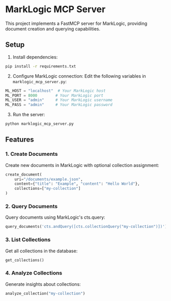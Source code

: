 # MarkLogic MCP Server

This project implements a FastMCP server for MarkLogic, providing document creation and querying capabilities.

## Setup

1. Install dependencies:
```bash
pip install -r requirements.txt
```

2. Configure MarkLogic connection:
Edit the following variables in `marklogic_mcp_server.py`:
```python
ML_HOST = "localhost"  # Your MarkLogic host
ML_PORT = 8000        # Your MarkLogic port
ML_USER = "admin"     # Your MarkLogic username
ML_PASS = "admin"     # Your MarkLogic password
```

3. Run the server:
```bash
python marklogic_mcp_server.py
```

## Features

### 1. Create Documents
Create new documents in MarkLogic with optional collection assignment:
```python
create_document(
    uri="/documents/example.json",
    content={"title": "Example", "content": "Hello World"},
    collections=["my-collection"]
)
```

### 2. Query Documents
Query documents using MarkLogic's cts.query:
```python
query_documents('cts.andQuery([cts.collectionQuery("my-collection")])')
```

### 3. List Collections
Get all collections in the database:
```python
get_collections()
```

### 4. Analyze Collections
Generate insights about collections:
```python
analyze_collection("my-collection")
``` 